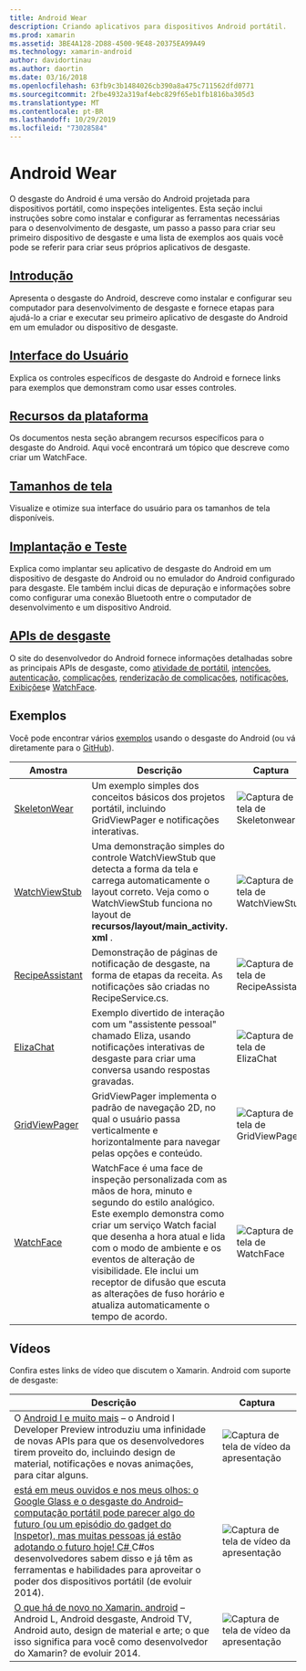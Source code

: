 ```yaml
---
title: Android Wear
description: Criando aplicativos para dispositivos Android portátil.
ms.prod: xamarin
ms.assetid: 3BE4A128-2D88-4500-9E48-20375EA99A49
ms.technology: xamarin-android
author: davidortinau
ms.author: daortin
ms.date: 03/16/2018
ms.openlocfilehash: 63fb9c3b1484026cb390a8a475c711562dfd0771
ms.sourcegitcommit: 2fbe4932a319af4ebc829f65eb1fb1816ba305d3
ms.translationtype: MT
ms.contentlocale: pt-BR
ms.lasthandoff: 10/29/2019
ms.locfileid: "73028584"
---
```

# <a name="android-wear"></a>Android Wear

O desgaste do Android é uma versão do Android projetada para dispositivos portátil, como inspeções inteligentes. Esta seção inclui instruções sobre como instalar e configurar as ferramentas necessárias para o desenvolvimento de desgaste, um passo a passo para criar seu primeiro dispositivo de desgaste e uma lista de exemplos aos quais você pode se referir para criar seus próprios aplicativos de desgaste.

## <a name="getting-startedandroidwearget-startedindexmd"></a>[Introdução](~/android/wear/get-started/index.md)

Apresenta o desgaste do Android, descreve como instalar e configurar seu computador para desenvolvimento de desgaste e fornece etapas para ajudá-lo a criar e executar seu primeiro aplicativo de desgaste do Android em um emulador ou dispositivo de desgaste.

## <a name="user-interfaceandroidwearuser-interfaceindexmd"></a>[Interface do Usuário](~/android/wear/user-interface/index.md)

Explica os controles específicos de desgaste do Android e fornece links para exemplos que demonstram como usar esses controles.

## <a name="platform-featuresandroidwearplatformindexmd"></a>[Recursos da plataforma](~/android/wear/platform/index.md)

Os documentos nesta seção abrangem recursos específicos para o desgaste do Android. Aqui você encontrará um tópico que descreve como criar um WatchFace.

## <a name="screen-sizesandroidwearscreen-sizesmd"></a>[Tamanhos de tela](~/android/wear/screen-sizes.md)

Visualize e otimize sua interface do usuário para os tamanhos de tela disponíveis.

## <a name="deployment--testingandroidweardeploy-testindexmd"></a>[Implantação e Teste](~/android/wear/deploy-test/index.md)

Explica como implantar seu aplicativo de desgaste do Android em um dispositivo de desgaste do Android ou no emulador do Android configurado para desgaste. Ele também inclui dicas de depuração e informações sobre como configurar uma conexão Bluetooth entre o computador de desenvolvimento e um dispositivo Android.

## <a name="wear-apishttpsdeveloperandroidcomreferenceandroidsupportwearable"></a>[APIs de desgaste](https://developer.android.com/reference/android/support/wearable)

O site do desenvolvedor do Android fornece informações detalhadas sobre as principais APIs de desgaste, como [atividade de portátil](https://developer.android.com/reference/android/support/wearable/activity/package-summary.html), [intenções](https://developer.android.com/reference/com/google/android/wearable/intent/package-summary.html), [autenticação](https://developer.android.com/reference/android/support/wearable/authentication/package-summary.html), [complicações](https://developer.android.com/reference/android/support/wearable/complications/package-summary.html), [renderização de complicações](https://developer.android.com/reference/android/support/wearable/complications/rendering/package-summary.html), [notificações](https://developer.android.com/reference/android/support/wearable/notifications/package-summary.html), [ Exibições](https://developer.android.com/reference/android/support/wearable/view/package-summary.html)e [WatchFace](https://developer.android.com/reference/android/support/wearable/watchface/package-summary.html).

## <a name="samples"></a>Exemplos

Você pode encontrar vários [exemplos](https://docs.microsoft.com/samples/browse/?products=xamarin&term=Xamarin.Android+wear) usando o desgaste do Android (ou vá diretamente para o [GitHub](https://github.com/xamarin/monodroid-samples/tree/master/wear)).

|Amostra|Descrição|Captura|
|--- |--- |--- |
|[SkeletonWear](https://docs.microsoft.com/samples/xamarin/monodroid-samples/wear-skeletonwear)|Um exemplo simples dos conceitos básicos dos projetos portátil, incluindo GridViewPager e notificações interativas.|![Captura de tela de Skeletonwear](images/skeleton.png)|
|[WatchViewStub](https://docs.microsoft.com/samples/xamarin/monodroid-samples/wear-watchviewstub)|Uma demonstração simples do controle WatchViewStub que detecta a forma da tela e carrega automaticamente o layout correto. Veja como o WatchViewStub funciona no layout de **recursos/layout/main_activity. xml** .|![Captura de tela de WatchViewStub](images/watchview.png)|
|[RecipeAssistant](https://docs.microsoft.com/samples/xamarin/monodroid-samples/wear-recipeassistant)|Demonstração de páginas de notificação de desgaste, na forma de etapas da receita. As notificações são criadas no RecipeService.cs.|![Captura de tela de RecipeAssistant](images/recipeassist.png)|
|[ElizaChat](https://docs.microsoft.com/samples/xamarin/monodroid-samples/wear-elizachat)|Exemplo divertido de interação com um "assistente pessoal" chamado Eliza, usando notificações interativas de desgaste para criar uma conversa usando respostas gravadas.|![Captura de tela de ElizaChat](images/eliza.png)|
|[GridViewPager](https://docs.microsoft.com/samples/xamarin/monodroid-samples/wear-gridviewpager)|GridViewPager implementa o padrão de navegação 2D, no qual o usuário passa verticalmente e horizontalmente para navegar pelas opções e conteúdo.|![Captura de tela de GridViewPager](images/gridviewpager.png)|
|[WatchFace](https://docs.microsoft.com/samples/xamarin/monodroid-samples/wear-watchface)|WatchFace é uma face de inspeção personalizada com as mãos de hora, minuto e segundo do estilo analógico. Este exemplo demonstra como criar um serviço Watch facial que desenha a hora atual e lida com o modo de ambiente e os eventos de alteração de visibilidade. Ele inclui um receptor de difusão que escuta as alterações de fuso horário e atualiza automaticamente o tempo de acordo.|![Captura de tela de WatchFace](images/gridviewpager.png)|

## <a name="videos"></a>Vídeos

Confira estes links de vídeo que discutem o Xamarin. Android com suporte de desgaste:

|Descrição|Captura|
|--- |--- |
|O [Android l e muito mais](https://blog.xamarin.com/webinar-recording-android-l-and-so-much-more/) &ndash; o Android l Developer Preview introduziu uma infinidade de novas APIs para que os desenvolvedores tirem proveito do, incluindo design de material, notificações e novas animações, para citar alguns.|![Captura de tela de vídeo da apresentação](images/video-android-l.png)|
|[está em meus ouvidos e nos meus olhos: o Google Glass e o desgaste do Android&ndash;computação portátil pode parecer algo do futuro (ou um episódio do gadget do Inspetor), mas muitas pessoas já estão adotando o futuro hoje! C# ](https://www.youtube.com/watch?v=80H8tXByZQc) C#os desenvolvedores sabem disso e já têm as ferramentas e habilidades para aproveitar o poder dos dispositivos portátil (de evoluir 2014).|![Captura de tela de vídeo da apresentação](images/video-eyes-ears.png)|
|[O que há de novo no Xamarin. android](https://www.youtube.com/watch?v=Gpqc2XZIQfU) &ndash; Android L, Android desgaste, Android TV, Android auto, design de material e arte; o que isso significa para você como desenvolvedor do Xamarin? de evoluir 2014.|![Captura de tela de vídeo da apresentação](Images/video-whats-new.png)|

<!--

March 18
https://blog.xamarin.com/android-wear/

August 14
https://blog.xamarin.com/android-l-developer-preview-android-wear-support/

August 27
https://blog.xamarin.com/tips-for-your-first-android-wear-app/

Watch Face
https://github.com/Redth/Xamarin.Wear.WatchFace
-->
